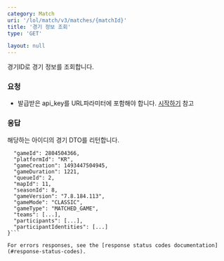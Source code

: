 ```yaml
---
category: Match
uri: '/lol/match/v3/matches/{matchId}'
title: '경기 정보 조회'
type: 'GET'

layout: null
---
```

경기ID로 경기 정보를 조회합니다.

### 요청


* 발급받은 api_key를 URL파라미터에 포함해야 합니다.
[시작하기](#/getting-started) 참고

### 응답

해당하는 아이디의 경기 DTO를 리턴합니다.

```{
  "gameId": 2804504366,
  "platformId": "KR",
  "gameCreation": 1493447504945,
  "gameDuration": 1221,
  "queueId": 2,
  "mapId": 11,
  "seasonId": 8,
  "gameVersion": "7.8.184.113",
  "gameMode": "CLASSIC",
  "gameType": "MATCHED_GAME",
  "teams": [...],
  "participants": [...],
  "participantIdentities": [...]
}```

For errors responses, see the [response status codes documentation](#response-status-codes).